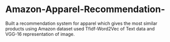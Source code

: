 # Amazon-Apparel-Recommendation-
Built a recommendation system for apparel which gives the most similar products using Amazon dataset used Tfidf-Word2Vec of Text data and VGG-16 representation of image.
